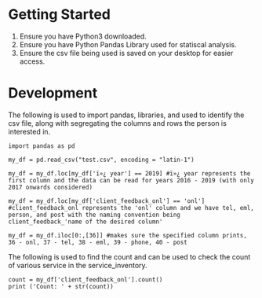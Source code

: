 # Getting Started

1. Ensure you have Python3 downloaded. 
2. Ensure you have Python Pandas Library used for statiscal analysis. 
3. Ensure the csv file being used is saved on your desktop for easier access. 

# Development 

The following is used to import pandas, libraries, and used to identify the csv file, along with segregating the columns and rows the person is interested in. 

```
import pandas as pd

my_df = pd.read_csv("test.csv", encoding = "latin-1")

my_df = my_df.loc[my_df['ï»¿ year'] == 2019] #ï»¿ year represents the first column and the data can be read for years 2016 - 2019 (with only 2017 onwards considered)

my_df = my_df.loc[my_df['client_feedback_onl'] == 'onl'] #client_feedback_onl represents the 'onl' column and we have tel, eml, person, and post with the naming convention being client_feedback_'name of the desired column'

my_df = my_df.iloc[0:,[36]] #makes sure the specified column prints, 36 - onl, 37 - tel, 38 - eml, 39 - phone, 40 - post

```

The following is used to find the count and can be used to check the count of various service in the service_inventory. 

```
count = my_df['client_feedback_onl'].count()
print ('Count: ' + str(count))
```

